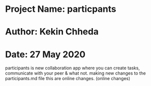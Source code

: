 # Project Name: particpants
# Author: Kekin Chheda
# Date: 27 May 2020

participants is new collaboration app where you can create tasks, communicate with your peer & what not. 
making new changes to the participants.md file this are online changes. (online changes)
